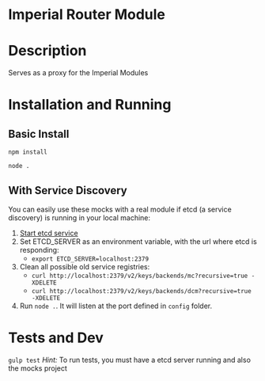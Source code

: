 # Imperial Router Module

Description
===========
Serves as a proxy for the Imperial Modules

Installation and Running
============
## Basic Install
```npm install```

```node .```

## With Service Discovery
You can easily use these mocks with a real module if etcd (a service discovery)
is running in your local machine:

1. [Start etcd service](https://github.com/coreos/etcd/releases/)
2. Set ETCD_SERVER as an environment variable, with the url where etcd is
responding:
    * `export ETCD_SERVER=localhost:2379`
3. Clean all possible old service registries:
    * `curl http://localhost:2379/v2/keys/backends/mc?recursive=true -XDELETE`
    * `curl http://localhost:2379/v2/keys/backends/dcm?recursive=true -XDELETE`
4. Run `node .`. It will listen at the port defined in `config` folder.

Tests and Dev
=============
```gulp test```
*Hint:* To run tests, you must have a etcd server running and also the mocks project
